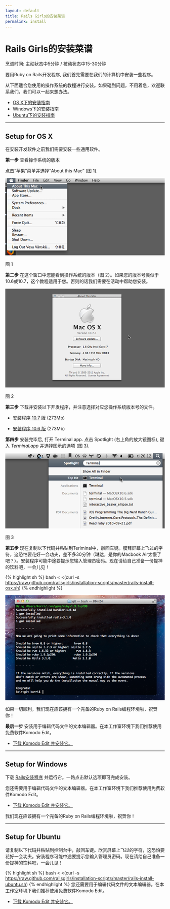 ```yaml
---
layout: default
title: Rails Girls的安装菜谱
permalink: install
---
```


# Rails Girls的安装菜谱
<span class="muted">烹调时间: 主动状态中5分钟  / 被动状态中15-30分钟</span>

要用Ruby on Rails开发程序, 我们首先需要在我们的计算机中安装一些程序。

从下面适合您使用的操作系统的教程进行安装。如果碰到问题，不用着急，欢迎联系我们，我们可以一起来想办法。

* [OS X下的安装指南](#setup_for_os_x)
* [Windows下的安装指南](#setup_for_windows)
* [Ubuntu下的安装指南](#setup_for_ubuntu)

<hr />

## Setup for OS X
 
在安装开发软件之前我们需要安装一些通用软件。

**第一步** 查看操作系统的版本

点击“苹果”菜单并选择“About this Mac” (图 1).

![Apple menu](./images/1.png "Apple menu")

图 1
        
 **第二步** 在这个窗口中您能看到操作系统的版本（图 2）。如果您的版本号类似于10.6或10.7，这个教程适用于您。否则的话我们需要在活动中帮助您安装。

![About this Mac dialog](./images/2.png "About this Mac dialog")

图 2
 
**第三步** 下载并安装以下开发程序，并注意选择对应您操作系统版本号的文件。
 
* [安装程序 10.7 版](https://github.com/downloads/kennethreitz/osx-gcc-installer/GCC-10.7-v2.pkg) <span class="muted">(273Mb)</span>
 
* [安装程序 10.6 版](https://github.com/downloads/kennethreitz/osx-gcc-installer/GCC-10.6.pkg) <span class="muted">(273Mb)</span>

**第四步** 安装完毕后, 打开 Terminal.app. 点击 Spotlight (右上角的放大镜图标), 键入 *Terminal.app* 并选择图示的选项 (图 3).

![Spotlight](images/3.png "Spotlight")

图 3
 
**第五步** 现在复制以下代码并粘贴到Teriminal中，敲回车键。膜拜屏幕上飞过的字符，这恐怕要花好一会功夫，差不多30分钟（琳达，是你的Macbook Air太慢了吧？）。安装程序可能中途要提示您输入管理员密码。现在请给自己准备一份提神的饮料吧，一会儿见！

{% highlight sh %}
bash < <(curl -s https://raw.github.com/railsgirls/installation-scripts/master/rails-install-osx.sh)
{% endhighlight %} 
        
 ![You've done it](images/complete.png "You've done it")

如果一切顺利，我们现在应该拥有一个完备的Ruby on Rails编程环境啦，祝贺你！
        
**最后一步** 安装用于编辑代码文件的文本编辑器。在本工作室环境下我们推荐使用免费软件Komodo Edit。

* [下载 Komodo Edit 并安装它。](http://www.activestate.com/komodo-edit/downloads)

<hr />

## Setup for Windows
 
下载 [Rails安装程序](http://rubyforge.org/frs/download.php/75346/railsinstaller-2.0.0.exe) 并运行它。一路点击默认选项即可完成安装。
 
您还需要用于编辑代码文件的文本编辑器。在本工作室环境下我们推荐使用免费软件Komodo Edit。

* [下载 Komodo Edit 并安装它。](http://www.activestate.com/komodo-edit/downloads)
 
我们现在应该拥有一个完备的Ruby on Rails编程环境啦，祝贺你！

<hr />

## Setup for Ubuntu

请复制以下代码并粘贴到控制台中，敲回车键。欣赏屏幕上飞过的字符，这恐怕要花好一会功夫。安装程序可能中途要提示您输入管理员密码。现在请给自己准备一份提神的饮料吧，一会儿见！
 
{% highlight sh %}
bash < <(curl -s https://raw.github.com/railsgirls/installation-scripts/master/rails-install-ubuntu.sh)
{% endhighlight %} 
您还需要用于编辑代码文件的文本编辑器。在本工作室环境下我们推荐使用免费软件Komodo Edit。

* [下载 Komodo Edit 并安装它。](http://www.activestate.com/komodo-edit/downloads)
